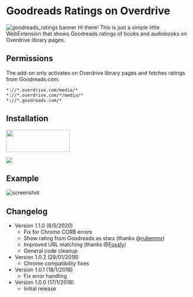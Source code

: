 # Goodreads Ratings on Overdrive 
![goodreads_ratings banner](https://i2.wp.com/waleedzuberi.com/wp-content/uploads/2018/01/banner_1400-560.png)
Hi there! This is just a simple little WebExtension that shows Goodreads ratings of books and audiobooks on Overdrive library pages.
## Permissions
The add-on only activates on Overdrive library pages and fetches ratings from Goodreads.com.
```
*://*.overdrive.com/media/*
*://*.overdrive.com/*/media/*
*://*.goodreads.com/*
```
## Installation
<a href="https://addons.mozilla.org/en-US/firefox/addon/goodreads-ratings-on-overdrive/" target="_blank" rel="noopener"><img src="https://i2.wp.com/waleedzuberi.com/wp-content/uploads/2020/05/firefox-get-the-addon.png?w=580&ssl=1" width="172" border="0" height="60"></a>

<a href="https://chrome.google.com/webstore/detail/goodreads-ratings-on-over/ooefaoacdclhcccchjnapjlclpkeblje" target="_blank" rel="noopener"><img src="https://i2.wp.com/waleedzuberi.com/wp-content/uploads/2018/01/ChromeWebStore_Badge_v2_206x58.png"></a>

## Example
![screenshot](https://i1.wp.com/waleedzuberi.com/wp-content/uploads/2020/05/goodreads-overdrive-sample-stars.jpg)

## Changelog
* Version 1.1.0 (8/5/2020)
	* Fix for Chrome CORB errors
	* Show rating from Goodreads as stars (thanks @[rubenmv](https://github.com/rubenmv/extension-goodreads-ratings-for-amazon/))
	* Improved URL matching (thanks @[Foxsly](https://github.com/Foxsly))
	* General code cleanup
* Version 1.0.2 (29/01/2018)
	* Chrome compatibility fixes
* Version 1.0.1 (18/1/2018)
	* Fix error handling
* Version 1.0.0 (17/1/2018)
	* Initial release
